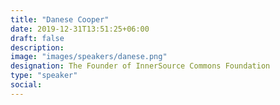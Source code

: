 ```yaml
---
title: "Danese Cooper"
date: 2019-12-31T13:51:25+06:00
draft: false
description:
image: "images/speakers/danese.png"
designation: The Founder of InnerSource Commons Foundation
type: "speaker"
social:
---
```

